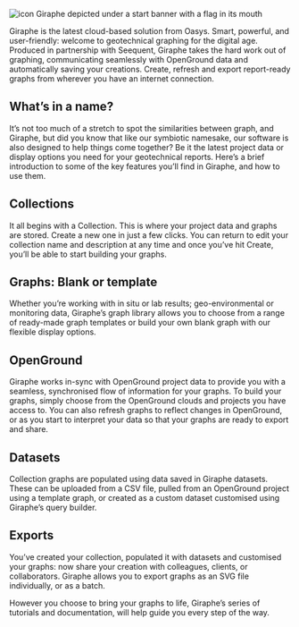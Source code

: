 <!---# Getting started with Giraphe --->

![icon Giraphe depicted under a start banner with a flag in its mouth](https://b2c-templates-arup.s3-eu-west-1.amazonaws.com/giraphe/getting-started-article-image.svg)

Giraphe is the latest cloud-based solution from Oasys. Smart, powerful, and user-friendly: welcome to geotechnical graphing for the digital age. Produced in partnership with Seequent, Giraphe takes the hard work out of graphing, communicating seamlessly with OpenGround data and automatically saving your creations. Create, refresh and export report-ready graphs from wherever you have an internet connection. 

## What’s in a name? 

It’s not too much of a stretch to spot the similarities between graph, and Giraphe, but did you know that like our symbiotic namesake, our software is also designed to help things come together? Be it the latest project data or display options you need for your geotechnical reports. Here’s a brief introduction to some of the key features you’ll find in Giraphe, and how to use them. 

## Collections 

It all begins with a Collection. This is where your project data and graphs are stored. Create a new one in just a few clicks. You can return to edit your collection name and description at any time and once you’ve hit Create, you’ll be able to start building your graphs. 

## Graphs: Blank or template 

Whether you’re working with in situ or lab results; geo-environmental or monitoring data, Giraphe’s graph library allows you to choose from a range of ready-made graph templates or build your own blank graph with our flexible display options.  

## OpenGround 

Giraphe works in-sync with OpenGround project data to provide you with a seamless, synchronised flow of information for your graphs. To build your graphs, simply choose from the OpenGround clouds and projects you have access to.  You can also refresh graphs to reflect changes in OpenGround, or as you start to interpret your data so that your graphs are ready to export and share. 

## Datasets 

Collection graphs are populated using data saved in Giraphe datasets. These can be uploaded from a CSV file, pulled from an OpenGround project using a template graph, or created as a custom dataset customised using Giraphe’s  query builder.  

## Exports 

You’ve created your collection, populated it with datasets and customised your graphs: now share your creation with colleagues, clients, or collaborators. Giraphe allows you to export graphs as an SVG file individually, or as a batch.  

However you choose to bring your graphs to life, Giraphe’s series of tutorials and documentation, will help guide you every step of the way.  